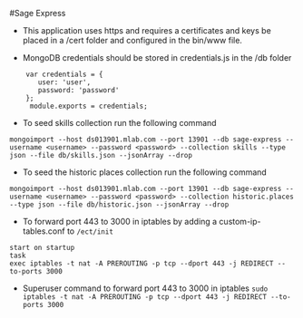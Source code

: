 #Sage Express
* This application uses https and requires a certificates and keys be placed in a /cert folder and configured in the bin/www file.

* MongoDB credentials should be stored in credentials.js in the /db folder
```javacript
    var credentials = {
       user: 'user',
       password: 'password'
    };
     module.exports = credentials;
```
* To seed skills collection run the following command
```
mongoimport --host ds013901.mlab.com --port 13901 --db sage-express --username <username> --password <password> --collection skills --type json --file db/skills.json --jsonArray --drop
```
* To seed the historic places collection run the following command
```
mongoimport --host ds013901.mlab.com --port 13901 --db sage-express --username <username> --password <password> --collection historic.places --type json --file db/historic.json --jsonArray --drop
```

* To forward port 443 to 3000 in iptables by adding a custom-ip-tables.conf to `/ect/init`
```
start on startup
task
exec iptables -t nat -A PREROUTING -p tcp --dport 443 -j REDIRECT --to-ports 3000
```
* Superuser command to forward port 443 to 3000 in iptables
`sudo iptables -t nat -A PREROUTING -p tcp --dport 443 -j REDIRECT --to-ports 3000`